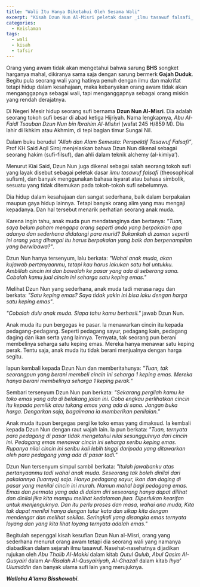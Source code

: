 ```yaml
---
title: "Wali Itu Hanya Diketahui Oleh Sesama Wali"
excerpt: "Kisah Dzun Nun Al-Misri peletak dasar _ilmu tasawuf falsafi_ (theosophical sufism)"
categories:
  - Keislaman
tags:
  - wali
  - kisah
  - tafsir
---
```



Orang yang awam tidak akan mengetahui bahwa sarung **BHS** songket harganya mahal, dikiranya sama saja dengan sarung bermerk **Gajah Duduk**. Begitu pula seorang wali yang hatinya penuh dengan ilmu dan makrifat tetapi hidup dalam kesahajaan, maka kebanyakan orang awam tidak akan menganggapnya sebagai wali, tapi menganggapnya sebagai orang miskin yang rendah derajatnya.

Di Negeri Mesir hidup seorang sufi bernama **Dzun Nun Al-Misri**. Dia adalah seorang tokoh sufi besar di abad ketiga Hijriyah. Nama lengkapnya, _Abu Al-Faidl Tsauban Dzun Nun bin Ibrahim Al-Mishri_ (wafat 245 H/859 M). Dia lahir di Ikhkim atau Akhmim, di tepi bagian timur Sungai Nil.

Dalam buku berudul _“Allah dan Alam Semesta: Perspektif Tasawuf Falsafi”_, Prof KH Said Aqil Siroj menjelaskan bahwa Dzun Nun dikenal sebagai seorang hakim (sufi-filsuf), dan ahli dalam teknik alchemy (al-kimiya’).

Menurut Kiai Said, Dzun Nun juga dikenal sebagai salah seorang tokoh sufi yang layak disebut sebagai peletak dasar _ilmu tasawuf falsafi_ (theosophical sufism), dan banyak menggunakan bahasa isyarat atau bahasa simbolik, sesuatu yang tidak ditemukan pada tokoh-tokoh sufi sebelumnya.

Dia hidup dalam kesahajaan dan sangat sederhana, baik dalam berpakaian maupun gaya hidup lainnya. Tetapi banyak orang alim yang mau mengaji kepadanya. Dan hal tersebut menarik perhatian seorang anak muda.

Karena ingin tahu, anak muda pun mendatanginya dan bertanya: _"Tuan, saya belum paham mengapa orang seperti anda yang berpakaian apa adanya dan sederhana didatangi para murid? Bukankah di zaman seperti ini orang yang dihargai itu harus berpakaian yang baik dan berpenampilan yang berwibawa?"_. 

Dzun Nun hanya tersenyum, lalu berkata: _"Wahai anak muda, akan kujawab pertanyaanmu, tetapi kau harus lakukan satu hal untukku. Ambillah cincin ini dan bawalah ke pasar yang ada di seberang sana. Cobalah kamu jual cincin ini seharga satu keping emas."_

Melihat Dzun Nun yang sederhana, anak muda tadi merasa ragu dan berkata: _"Satu keping emas? Saya tidak yakin ini bisa laku dengan harga satu keping emas"_.

_"Cobalah dulu anak muda. Siapa tahu kamu berhasil."_ jawab Dzun Nun.

Anak muda itu pun bergegas ke pasar. Ia menawarkan cincin itu kepada pedagang-pedagang. Seperti pedagang sayur, pedagang kain, pedagang daging dan ikan serta yang lainnya. Ternyata, tak seorang pun berani membelinya seharga satu keping emas. Mereka hanya menawar satu keping perak. Tentu saja, anak muda itu tidak berani menjualnya dengan harga segitu. 

Iapun kembali kepada Dzun Nun dan memberitahunya: _"Tuan, tak seorangpun yang berani membeli cincin ini seharga 1 keping emas. Mereka hanya berani membelinya seharga 1 keping perak."_

Sembari tersenyum Dzun Nun pun berkata: _"Sekarang pergilah kamu ke toko emas yang ada di belakang jalan ini. Coba engkau perlihatkan cincin itu kepada pemilik atau tukang emas yang ada di sana. Jangan buka harga. Dengarkan saja, bagaimana ia memberikan penilaian."_

Anak muda itupun bergegas pergi ke toko emas yang dimaksud. Ia kembali kepada Dzun Nun dengan raut wajah lain. Ia pun berkata: _"Tuan, ternyata para pedagang di pasar tidak mengetahui nilai sesungguhnya dari cincin ini. Pedagang emas menawar cincin ini seharga seribu keping emas. Rupanya nilai cincin ini seribu kali lebih tinggi daripada yang ditawarkan oleh para pedagang yang ada di pasar tadi."_

Dzun Nun tersenyum simpul sambil berkata: _"Itulah jawabanku atas pertanyaanmu tadi wahai anak muda. Seseorang tak boleh dinilai dari pakaiannya (luarnya) saja. Hanya pedagang sayur, ikan dan daging di pasar yang menilai cincin ini murah. Namun mahal bagi pedagang emas. Emas dan permata yang ada di dalam diri seseorang hanya dapat dilihat dan dinilai jika kita mampu melihat kedalaman jiwa. Diperlukan kearifan untuk menjenguknya. Dan itu perlu proses dan masa, wahai ana muda, Kita tak dapat menilai hanya dengan tutur kata dan sikap kita dengan mendengar dan melihat sekilas. Seringkali yang disangka emas ternyata loyang dan yang kita lihat loyang ternyata adalah emas."_

Begitulah sepenggal kisah kesufian Dzun Nun al-Misri, orang yang sederhana menurut orang awam tetapi dia seorang wali yang namanya diabadikan dalam sejarah ilmu tasawuf. Nasehat-nasehatnya dijadikan rujukan oleh _Abu Thalib Al-Makki_ dalam kitab _Qutul Qulub_, _Abul Qasim Al-Qusyairi_ dalam _Ar-Risalah Al-Qusyairiyah_, _Al-Ghazali_ dalam kitab _Ihya' Ulumiddin_ dan banyak ulama sufi lain yang merujuknya.

**_Wallohu A'lamu Bisshowabi._**